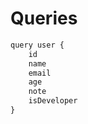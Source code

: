 # Queries

```javascript
query user {
    id
    name
    email
    age
    note
    isDeveloper
}
```
